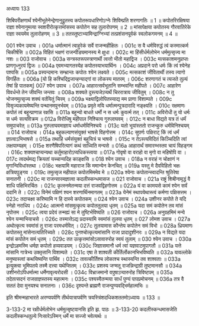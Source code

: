 अध्यायः 133

शिबिपरीक्षणार्थं श्येनीभूतेनेन्द्रेणानुद्रुतस्य कपोतरूपधारिणोऽग्नेः शिविम्प्रति शरणागतिः ॥ 1 ॥ कपोतरिरक्षिषया राज्ञा श्येनानुमत्या स्वशरीरोत्कृत्तमांसस्य कपोतेन सह तुलारोपणम् ॥ 2 ॥ मांसापेक्षया कपोतस्य गौरवातिरेके राज्ञा स्वयमेव तुलारोहणम् ॥ 3 ॥ ततस्तुष्टाभ्यामिन्द्राग्निभ्यां तत्प्रशंसनपूर्वकं स्वलोकगमनम् ॥ 4 ॥

001 श्येन उवाच ।
001a धर्मात्मानं त्वाहुरेकं सर्वे राजन्महीक्षितः ।
001c स वै धर्मविरुद्धं त्वं कस्मात्कर्म चिकीर्षसि ॥
002a विहितं भक्षणं राजन्पीड्यमानस्य मे क्षुधा ।
002c मा हिंसीर्धर्मलोभेन धर्ममुत्सृज्य मा नशः ॥
003 राजोवाच ।
003a सन्त्रस्तरूपस्त्राणार्थी त्वत्तो भीतो महाद्विज ।
003c मत्सकाशमनुप्राप्तः प्राणगृध्नुरयं द्विजः ॥
004a एवमभ्यागतस्येह कपोतस्याभयार्थिनः ।
004c अप्रदाने परो धर्मः किं त्वं श्येनेह पश्यसि ॥
005a प्रस्पन्दमानः सम्भ्रान्तः कपोतः श्येन लक्ष्यते ।
005c मत्सकाशं जीवितार्थी तस्य त्यागो विगर्हितः ॥
006a [यो हि कश्चिद्द्विजान्हन्याद्गां वा लोकस्य मातरम् ।
006c शरणागतं च त्यजते तुल्यं तेषां हि पातकम्]
007 श्येन उवाच ।
007a आहारत्सर्वभूतानि सम्भवन्ति महीपते ।
007c आहारेण विवर्धन्ते तेन जीवन्ति जन्तवः ॥
008a शक्यते दुस्त्यजेऽप्यर्थे चिररात्राय जीवितुम् ।
008c न तु भोजनमुत्सृज्य शक्यं वर्तयितुं चिरम् ॥
009a भक्ष्याद्विलोपितस्याद्य मम प्राणा विशाम्पते ।
009c विसृज्यकायमेष्यन्ति पन्थानमपुनर्भवम् ॥
010a प्रमृते मयि धर्मात्मन्पुत्रदारादि नङ्क्ष्यति ।
010c रक्षमाणः कपोतं त्वं बहून्प्राणान्न रक्षसि ॥
011a बहून्यो बाधते धर्मो न स धर्मः कुवर्त्म तत् ।
011c अविरोधी तु यो धर्मः स धर्मः सत्यविक्रम ॥
012a विरोधिषु महीपाल निश्चित्य गुरुलाघवम् ।
012c न बाधा विद्यते यत्र तं धर्मं समुपाचरेत् ॥
013a गुरुलाघवमाज्ञाय धर्माधर्मविनिश्चये ।
013c यतो भूयांस्ततो राजन्कुरु धर्मविनिश्चयम् ॥
014  राजोवाच ।
014a  बहुकल्याणसंयुक्तं भाषसे विहगोत्तम ।
014c  सुपर्णः पक्षिराट् किं त्वं धर्मं ज्ञात्वाऽभिभाषसे ॥
015a  तथाहि धर्मसंयुक्तं बहुचित्रं च भाषसे ।
015c  न तेऽस्त्यविदितं किञ्चिदिति त्वां लक्षयाम्यहम् ।
015e  शरणैषिपरित्यागं कथं साध्विति मन्यसे ॥
016a  आहारार्थं समारम्भस्तव चायं विहङ्गम ।
016c शक्यश्चाप्यन्यथा कर्तुमाहारोऽप्यधिकस्त्वया ॥
017a गोवृषो वा वराहो वा मृगो वा महिषोपि वा ।
017c त्वदर्थमद्य क्रियतां यच्चान्यदिह काङ्क्षसि ॥
018 श्येन उवाच ।
018a न वराहं न चोक्षाणं न मृगान्विविधांस्तथा ।
018c  भक्षयामि महाराज किं ममान्येन केनचित् ॥
019a  यस्तु मे दैवविहितो भक्षः क्षत्रियपुङ्गव ।
019c  तमुत्सृज महीपाल कपोतमिममेव मे ॥
020a श्येनाः कपोतान्स्वादन्ति श्रुतिरेषा सनातनी ।
020c मा राजन्सारमज्ञात्वा कदलीस्कन्धमासज ॥
021 राजोवाच ।
021a राष्ट्रं शिबीनामृद्धं वै शाधि पक्षिभिरर्चितः ।
021c कृत्स्नमेतन्मया दत्तं राजवद्विहगोत्तम ॥
022a यं वा कामयसे कामं श्येन सर्वं ददानि ते ।
022c विनेमं पक्षिणं श्यन शरणार्थिनमागतम् ॥
023a येनेमं स्थापयेथास्त्वं कर्मणा पक्षिसत्तम ।
023c तदाचक्ष्व करिष्यामि न हि दास्ये कपोतकम् ॥
024 श्येन उवाच ।
024a उशीनर कपोते ते यदि स्नेहो नराधिप ।
024c आत्मनो मांसमुत्कृत्य कपोततुलया धृतम् ॥
025a यदा समं कपोतेन तव मांसं नृपोत्तम ।
025c त्वया प्रदेयं तन्मह्यं सा मे तुष्टिर्भविष्यति ॥
026 राजोवाच ।
026a अनुग्रहमिमं मन्ये श्येन यन्माभियाचसे ।
026c तस्मात्तेऽद्य प्रदास्यामि स्वमांसं तुलया धृतम् ॥
027 लोमश उवाच ।
027a अथोत्कृत्य स्वमांसं तु राजा परमधर्मवित् ।
027c तुलयामास कौन्तेय कपोतेन समं विभो ॥
028a  ध्रियमाणः कपोतस्तु मांसेनात्यतिरिच्यते ।
028c  पुनश्चोत्कृत्यमांसानि राजा प्रादादुशीनरः ॥
029a  न विद्यते यदा मांसं कपोतेन समं धृतम् ।
029c  तत उत्कृत्तमांसोऽसावारुरोह स्वयं तुलाम् ॥
030 श्येन उवाच ।
030a इन्द्रोऽहमस्मि धर्मज्ञ कपोतो हव्यवाडयम् ।
030c  जिज्ञासमानौ धर्म त्वां यज्ञवाटमुपागतौ ॥
031a यत्ते मांसानि गात्रेभ्य उक्तृत्तानि विशाम्पते ।
031c एषा ते शाश्वती कीर्तिर्लोकानभिभविष्यति ॥
032a यावल्लोके मनुष्यास्त्वां कथयिष्यन्ति पार्थिव ।
032c तावत्कीर्तिश्च लोकाश्च स्थास्यन्ति तव शाश्वताः ॥
033a इत्युक्त्वा भूमिपतये तस्मै दत्त्वा यथेप्सितम् ।
033c प्रशस्य जग्मतू राजन्निन्द्राग्री तुष्टमानसौ ॥
034a उशीनरोऽपिधर्मात्मा धर्मेणावृत्यरोदसी ।
034c विभ्राजमानो वपुषाऽप्यारुरोह त्रिविष्टपम् ॥
035a तदेतत्सदनं राजन्राज्ञस्तस्य महात्मनः ।
035c पश्यस्वैतन्मया सार्धं पुण्यं पापप्रमोचनम् ॥
036a तत्र वै सततं देवा मुनयश्च सनातनाः ।
036c दृश्यन्ते ब्राह्मणै राजन्पुण्यवद्भिर्महात्मभिः ॥

इति श्रीमन्महाभारते अरण्यपर्वणि तीर्थयात्रापर्वणि त्रयस्त्रिंशदधिकशततमोऽध्यायः ॥ 133 ॥

3-133-2 मा रक्षीर्धर्मलोभेन धर्ममुत्सृष्टवानसि इति झ. पाठः ॥ 3-133-20 कदलीस्कन्धमासजेति कदलीस्कन्धतुल्ये निःसारेऽस्मिन् धर्मे मा सज्जो भवेत्यर्थः ॥